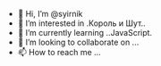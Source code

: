 - 👋 Hi, I’m @syirnik
- 👀 I’m interested in .Король и Шут..
- 🌱 I’m currently learning ..JavaScript.
- 💞️ I’m looking to collaborate on ...
- 📫 How to reach me ...

<!---
syirnik/syirnik is a ✨ special ✨ repository because its `README.md` (this file) appears on your GitHub profile.
You can click the Preview link to take a look at your changes.
--->

